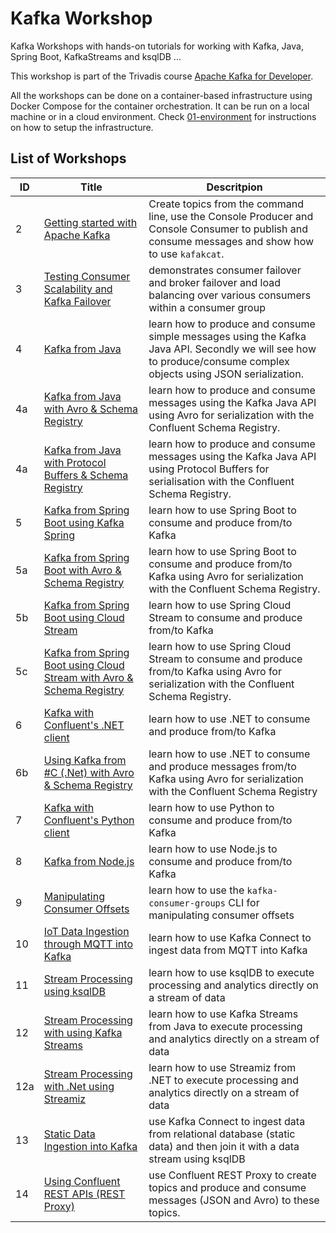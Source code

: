 # Kafka Workshop

Kafka Workshops with hands-on tutorials for working with Kafka, Java, Spring Boot, KafkaStreams and ksqlDB ...

This workshop is part of the Trivadis course [Apache Kafka for Developer](https://www.trivadis-training.com/en/training/apache-kafka-fuer-entwickler-bd-kafka-dev).

All the workshops can be done on a container-based infrastructure using Docker Compose for the container orchestration. It can be run on a local machine or in a cloud environment. Check [01-environment](https://github.com/gschmutz/kafka-workshop/tree/master/01-environment) for instructions on how to setup the infrastructure.


## List of Workshops

ID  | Title   | Descritpion
------------- | ------------- | -------------
2 | [Getting started with Apache Kafka](./02-working-with-kafka-broker) | Create topics from the command line, use the Console Producer and Console Consumer to publish and consume messages and show how to use `kafakcat`.
3 | [Testing Consumer Scalability and Kafka Failover](./03-understanding-failover)  | demonstrates consumer failover and broker failover and load balancing over various consumers within a consumer group
4 | [Kafka from Java](./04-producing-consuming-kafka-with-java)  | learn how to produce and consume simple messages using the Kafka Java API. Secondly we will see how to produce/consume complex objects using JSON serialization.
4a | [Kafka from Java with Avro & Schema Registry](./04a-working-with-avro-and-java)  | learn how to produce and consume messages using the Kafka Java API using Avro for serialization with the Confluent Schema Registry.
4a | [Kafka from Java with Protocol Buffers & Schema Registry](./04b-working-with-protobuf-and-java)  | learn how to produce and consume messages using the Kafka Java API using Protocol Buffers for serialisation with the Confluent Schema Registry.
5 | [Kafka from Spring Boot using Kafka Spring](./05-producing-consuming-kafka-with-springboot)  | learn how to use Spring Boot to consume and produce from/to Kafka
5a | [Kafka from Spring Boot with Avro & Schema Registry](./05a-working-with-avro-and-springboot)  | learn how to use Spring Boot to consume and produce from/to Kafka using Avro for serialization with the Confluent Schema Registry.
5b | [Kafka from Spring Boot using Cloud Stream](./05b-producing-consuming-kafka-with-springboot-cloud-stream)  | learn how to use Spring Cloud Stream to consume and produce from/to Kafka
5c | [Kafka from Spring Boot using Cloud Stream with Avro & Schema Registry](./05c-working-with-avro-and-springboot-cloud-stream)  | learn how to use Spring Cloud Stream to consume and produce from/to Kafka using Avro for serialization with the Confluent Schema Registry.
6 | [Kafka with Confluent's .NET client](./06-producing-consuming-kafka-with-dotnet)  | learn how to use .NET to consume and produce from/to Kafka
6b | [Using Kafka from #C (.Net) with Avro & Schema Registry](./06b-working-with-avro-and-dotnet)  | learn how to use .NET to consume and produce messages from/to Kafka using Avro for serialization with the Confluent Schema Registry
7 |[Kafka with Confluent's Python client](./07-producing-consuming-kafka-with-python)  | learn how to use Python to consume and produce from/to Kafka
8 |[Kafka from Node.js](./08-working-with-nodejs)  | learn how to use Node.js to consume and produce from/to Kafka
9 |[Manipulating Consumer Offsets](./09-manipulating-consumer-offsets)  | learn how to use the `kafka-consumer-groups` CLI for manipulating consumer offsets
10 | [IoT Data Ingestion through MQTT into Kafka](./10-iot-data-ingestion-over-mqtt)  | learn how to use Kafka Connect to ingest data from MQTT into Kafka
11 | [Stream Processing using ksqlDB](./11-stream-processing-using-ksql)  | learn how to use ksqlDB to execute processing and analytics directly on a stream of data
12 | [Stream Processing with using Kafka Streams](./12-stream-processing-using-java-kstreams)  | learn how to use Kafka Streams from Java to execute processing and analytics directly on a stream of data
12a | [Stream Processing with .Net using Streamiz](./12a-stream-processing-using-dotnet-streamiz)  | learn how to use Streamiz from .NET to execute processing and analytics directly on a stream of data
13 | [Static Data Ingestion into Kafka](./13-static-data-ingestion)  | use Kafka Connect to ingest data from relational database (static data) and then join it with a data stream using ksqlDB
14 | [Using Confluent REST APIs (REST Proxy)](./14-using-rest-proxy)  | use Confluent REST Proxy to create topics and produce and consume messages (JSON and Avro) to these topics.
